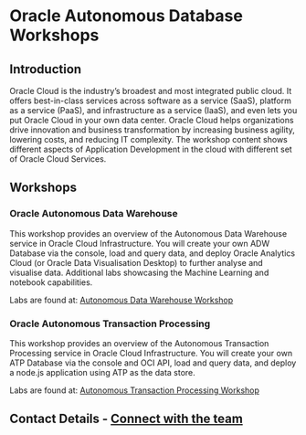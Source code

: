 # Oracle Autonomous Database Workshops

## Introduction

Oracle Cloud is the industry’s broadest and most integrated public cloud. It offers best-in-class services across software as a service (SaaS), platform as a service (PaaS), and infrastructure as a service (IaaS), and even lets you put Oracle Cloud in your own data center. Oracle Cloud helps organizations drive innovation and business transformation by increasing business agility, lowering costs, and reducing IT complexity. The workshop content shows different aspects of Application Development in the cloud with different set of Oracle Cloud Services.

## Workshops

### Oracle Autonomous Data Warehouse

This workshop provides an overview of the Autonomous Data Warehouse service in Oracle Cloud Infrastructure. You will create your own ADW Database via the console, load and query data, and deploy Oracle Analytics Cloud (or Oracle Data Visualisation Desktop) to further analyse and visualise data. Additional labs showcasing the Machine Learning and notebook capabilities.

Labs are found at: [Autonomous Data Warehouse Workshop](https://alexblyth.github.io/)

### Oracle Autonomous Transaction Processing

This workshop provides an overview of the Autonomous Transaction Processing service in Oracle Cloud Infrastructure. You will create your own ATP Database via the console and OCI API, load and query data, and deploy a node.js application using ATP as the data store.

Labs are found at: [Autonomous Transaction Processing Workshop](https://alexblyth.github.io/atp-roadshow-2019/)

## Contact Details - <a href="mailto:alex.blyth@oracle.com;jason.grogan@oracle.com;darryn.hinnet@oracle.com?cc=michael.charbonnier@oracle.com&subject=Autonomous Database -ATP and ADW - Workshop Questions)">Connect with the team</a>